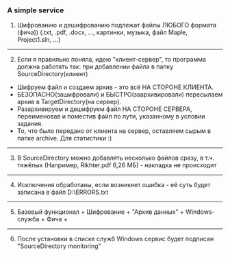 ### A simple service ###

1) Шифрованию и дешифрованию подлежат файлы ЛЮБОГО формата (фича))
(.txt, .pdf, .docx, ..., картинки, музыка, файл Maple, Project1.sln, ...)
***
2) Если я правильно поняла, идею "клиент-сервер", то программа должна работать так: при добавлении файла в папку SourceDirectory(клиент)
- Шифруем файл и создаем архив  - это всё НА СТОРОНЕ КЛИЕНТА.
- БЕЗОПАСНО(зашифровали) и БЫСТРО(заархивировали) пересылаем архив в TargetDirectory(на сервер).
- Разархивируем и дешифруем файл НА СТОРОНЕ СЕРВЕРА, переименовав и поместив файл по пути, указанному в условии задания.
- То, что было передано от клиента на сервер, оставляем сырым в папке archive. Для статистики :)
***
3) В SourceDirectory можно добавлять несколько файлов сразу, в т.ч. тяжёлых (Например, Rikhter.pdf 6,26 МБ) - накладка не происходит
***
4) Исключения обработаны, если возникнет ошибка - её суть будет записана в файл D:\ERRORS.txt
***
5) Базовый функционал	+
Шифрование		+
"Архив данных" 		+
Windows-служба		+
Фича			+
***
6) После установки в списке служб Windows сервис будет подписан "SourceDirectory monitoring"
